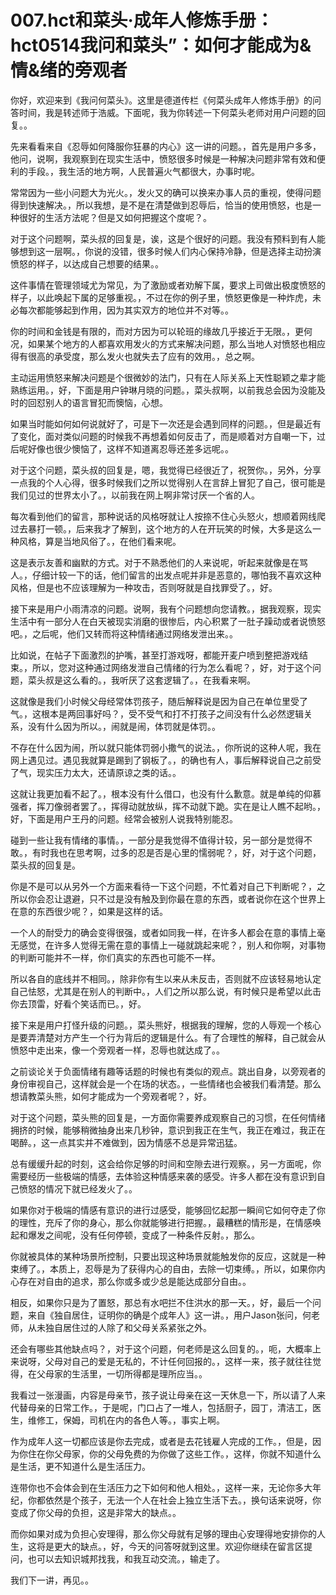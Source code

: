 # 007.hct和菜头·成年人修炼手册：hct0514我问和菜头”：如何才能成为&情&绪的旁观者

你好，欢迎来到《我问何菜头》。这里是德道传栏《何菜头成年人修炼手册》的问答时间，我是转述师于浩威。下面呢，我为你转述一下何菜头老师对用户问题的回复。。

先来看看来自《忍辱如何降服你狂暴的内心》这一讲的问题。，首先是用户多多，他问，说啊，我观察到在现实生活中，愤怒很多时候是一种解决问题非常有效和便利的手段。，我生活的地方啊，人民普遍火气都很大，办事时呢。

常常因为一些小问题大为光火。，发火又的确可以换来办事人员的重视，使得问题得到快速解决。，所以我想，是不是在清楚做到忍辱后，恰当的使用愤怒，也是一种很好的生活方法呢？但是又如何把握这个度呢？。

对于这个问题啊，菜头叔的回复是，诶，这是个很好的问题。我没有预料到有人能够想到这一层啊。，你说的没错，很多时候人们内心保持冷静，但是选择主动扮演愤怒的样子，以达成自己想要的结果。。

这件事情在管理领域尤为常见，为了激励或者劝解下属，要求上司做出极度愤怒的样子，以此唤起下属的足够重视。，不过在你的例子里，愤怒更像是一种炸虎，未必每次都能够起到作用，因为其实双方的地位并不对等。。

你的时间和金钱是有限的，而对方因为可以轮班的缘故几乎接近于无限。，更何况，如果某个地方的人都喜欢用发火的方式来解决问题，那么当地人对愤怒也相应得有很高的承受度，那么发火也就失去了应有的效用。，总之啊。

主动运用愤怒来解决问题是个很微妙的法门，只有在人际关系上天性聪颖之辈才能熟练运用。，好，下面是用户钟琳月晓的问题。，菜头叔啊，以前我总会因为没能及时的回怼别人的语言冒犯而懊恼，心想。

如果当时能如何如何说就好了，可是下一次还是会遇到同样的问题。，但是最近有了变化，面对类似问题的时候我不再想着如何反击了，而是顺着对方自嘲一下，过后呢好像也很少懊恼了，这样不知道离忍辱还差多远呢。。

对于这个问题，菜头叔的回复是，嗯，我觉得已经很近了，祝贺你。，另外，分享一点我的个人心得，很多时候我们之所以觉得别人在言辞上冒犯了自己，很可能是我们见过的世界太小了。，以前我在网上啊非常讨厌一个省的人。

每次看到他们的留言，那种说话的风格呀就让人按捺不住心头怒火，想顺着网线爬过去暴打一顿。，后来我才了解到，这个地方的人在开玩笑的时候，大多是这么一种风格，算是当地风俗了。，在他们看来呢。

这是表示友善和幽默的方式。对于不熟悉他们的人来说呢，听起来就像是在骂人。，仔细计较一下的话，他们留言的出发点呢并非是恶意的，哪怕我不喜欢这种风格，但是也不应该理解为一种攻击，否则呀就是自找罪受了。，好。

接下来是用户小雨清凉的问题。说啊，我有个问题想向您请教。，据我观察，现实生活中有一部分人在白天被现实消磨的很惨后，内心积累了一肚子躁动或者说愤怒吧。，之后呢，他们又转而将这种情绪通过网络发泄出来。。

比如说，在帖子下面激烈的护嘴，甚至打游戏呀，都能开麦户喷到整把游戏结束。，所以，您对这种通过网络发泄自己情绪的行为怎么看呢？，好，对于这个问题，菜头叔是这么看的。，我听厌了这套逻辑了。，在我看来啊。

这就像是我们小时候父母经常体罚孩子，随后解释说是因为自己在单位里受了气。，这根本是两回事好吗？，受不受气和打不打孩子之间没有什么必然逻辑关系，没有什么因为所以。，闹就是闹，体罚就是体罚。。

不存在什么因为闹，所以就只能体罚弱小撒气的说法。，你所说的这种人呢，我在网上遇见过。遇见我就算是踢到了钢板了。，的确也有人，事后解释说自己之前受了气，现实压力太大，还请原谅之类的话。。

这就让我更加看不起了。，根本没有什么借口，也没有什么歉意。就是单纯的仰慕强者，挥刀像弱者罢了。，挥得动就放纵，挥不动就下跪。实在是让人瞧不起哟。，好，下面是用户王丹的问题。经常会被别人说我特别能忍。

碰到一些让我有情绪的事情。，一部分是我觉得不值得计较，另一部分是觉得不敢。，有时我也在思考啊，过多的忍是否是心里的懦弱呢？，好，对于这个问题，菜头叔的回复是。

你是不是可以从另外一个方面来看待一下这个问题，不忙着对自己下判断呢？，之所以你会忍让退避，只不过是没有触及到你最在意的东西，或者说你在这个世界上在意的东西很少呢？，如果是这样的话。

一个人的耐受力的确会变得很强，或者如同我一样，在许多人都会在意的事情上毫无感觉，在许多人觉得无需在意的事情上一碰就跳起来呢？，别人和你啊，对事物的判断可能并不一样，你们真实的东西也可能不一样。

所以各自的底线并不相同。，除非你有生以来从未反击，否则就不应该轻易地认定自己怯怒，尤其是在别人的判断中。，人们之所以那么说，有时候只是希望以此击你去顶雷，好看个笑话而已。，好。

接下来是用户打怪升级的问题。，菜头熊好，根据我的理解，您的人辱观一个核心是要弄清楚对方产生一个行为背后的逻辑是什么。有了合理性的解释，自己就会从愤怒中走出来，像一个旁观者一样，忍辱也就达成了。。

之前谈论关于负面情绪有趣等话题的时候也有类似的观点。跳出自身，以旁观者的身份审视自己，这样就会是一个在场的状态。，一些情绪也会被我们看清楚。那么想请教菜头熊，如何才能成为一个旁观者呢？，好。

对于这个问题，菜头熊的回复是，一方面你需要养成观察自己的习惯，在任何情绪拥挤的时候，能够稍微抽身出来几秒钟，意识到我正在生气，我正在难过，我正在喝醉。，这一点其实并不难做到，因为情感不总是异常迅猛。

总有缓缓升起的时刻，这会给你足够的时间和空隙去进行观察。，另一方面呢，你需要经历一些极端的情感，去体验这种情感来袭的感受。许多人都在没有意识到自己愤怒的情况下就已经发火了。。

如果你对于极端的情感有意识的进行过感受，能够回忆起那一瞬间它如何夺走了你的理性，充斥了你的身心，那么你就能够进行把握。，最糟糕的情形是，在情感唤起和爆发之间呢，没有任何停顿，变成了一种条件反射。，那么。

你就被具体的某种场景所控制，只要出现这种场景就能触发你的反应，这就是一种束缚了。，本质上，忍辱是为了获得内心的自由，去除一切束缚。，所以，如果你内心存在对自由的追求，那么你或多或少总是能达成部分自由。。

相反，如果你只是为了置怒，那总有水吧拦不住洪水的那一天。，好，最后一个问题，来自《独自居住，证明你的确是个成年人》这一讲。，用户Jason张问，何老师，从未独自居住过的人除了和父母关系紧张之外。

还会有哪些其他缺点吗？，对于这个问题，何老师是这么回复的。，呃，大概率上来说呀，父母对自己的爱是无私的，不计任何回报的。，这样一来，孩子就往往觉得，在父母家的生活里，一切所得都是理所应当。。

我看过一张漫画，内容是母亲节，孩子说让母亲在这一天休息一下，所以请了人来代替母亲的日常工作。，于是呢，门口占了一堆人，包括厨子，园丁，清洁工，医生，维修工，保姆，司机在内的各色人等。，事实上啊。

作为成年人这一切都应该是你去完成，或者是去花钱雇人完成的工作。，但是，因为你住在你父母家，你的父母免费的为你做了这些工作。，这样，你就不知道什么是生活，更不知道什么是生活压力。

连带你也不会体会到在生活压力之下如何和他人相处。，这样一来，无论你多大年纪，你都依然是个孩子，无法一个人在社会上独立生活下去。，换句话来说呀，你变成了你父母的负担，这是非常大的缺点。。

而你如果对成为负担心安理得，那么你父母就有足够的理由心安理得地安排你的人生，这将是更大的缺点。，好，今天的问答呀就到这里。欢迎你继续在留言区提问，也可以去知识城邦找我，和我互动交流。，输走了。

我们下一讲，再见。。